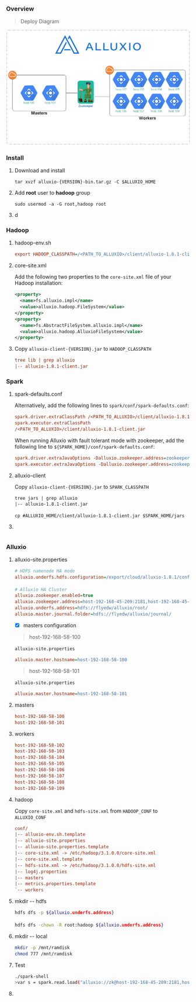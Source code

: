### Overview

> Deploy Diagram

![](images/DeployDiagram.png)



### Install

1. Download and install

   ```shell
   tar xvzf alluxio-{VERSION}-bin.tar.gz -C $ALLUXIO_HOME
   ```

   

2. Add **root** user to **hadoop** group

   ```shell
   sudo usermod -a -G root,hadoop root
   ```

3. d



### Hadoop

1. hadoop-env.sh

   ```ini
   export HADOOP_CLASSPATH=/<PATH_TO_ALLUXIO>/client/alluxio-1.8.1-client.jar:${HADOOP_CLASSPATH}
   ```

2. core-site.xml

   Add the following two properties to the `core-site.xml` file of your Hadoop installation:

   ```xml
   <property>
     <name>fs.alluxio.impl</name>
     <value>alluxio.hadoop.FileSystem</value>
   </property>
   <property>
     <name>fs.AbstractFileSystem.alluxio.impl</name>
     <value>alluxio.hadoop.AlluxioFileSystem</value>
   </property>
   ```

   

3. Copy `alluxio-client-{VERSION}.jar` to `HADOOP_CLASSPATH`

   ```ini
   tree lib | grep alluxio       
   |-- alluxio-1.8.1-client.jar
   ```

   

### Spark

1. spark-defaults.conf

   Alternatively, add the following lines to `spark/conf/spark-defaults.conf`:

   ```ini
   spark.driver.extraClassPath /<PATH_TO_ALLUXIO>/client/alluxio-1.8.1-client.jar
   spark.executor.extraClassPath
   /<PATH_TO_ALLUXIO>/client/alluxio-1.8.1-client.jar
   ```

   When running Alluxio with fault tolerant mode with zookeeper, add the following line to `${SPARK_HOME}/conf/spark-defaults.conf`:

   ```ini
   spark.driver.extraJavaOptions -Dalluxio.zookeeper.address=zookeeperHost1:2181,zookeeperHost2:2181 -Dalluxio.zookeeper.enabled=true
   spark.executor.extraJavaOptions -Dalluxio.zookeeper.address=zookeeperHost1:2181,zookeeperHost2:2181  -Dalluxio.zookeeper.enabled=true
   ```

   

2. alluxio-client

   Copy `alluxio-client-{VERSION}.jar` to `SPARK_CLASSPATH`

   ```shell
   tree jars | grep alluxio
   |-- alluxio-1.8.1-client.jar
   
   cp #ALLUXIO_HOME/client/alluxio-1.8.1-client.jar $SPARK_HOME/jars
   ```

3. 

   ```ini
   
   ```

   

### Alluxio

1. alluxio-site.properties

   ```ini
   # HDFS namenode HA mode
   alluxio.underfs.hdfs.configuration=/export/cloud/alluxio-1.8.1/conf/core-site.xml:/export/cloud/alluxio-1.8.1/conf/hdfs-site.xml
   
   # Alluxio HA Cluster
   alluxio.zookeeper.enabled=true
   alluxio.zookeeper.address=host-192-168-45-209:2181,host-192-168-45-210:2181,host-192-168-45-211:2181
   alluxio.underfs.address=hdfs://flyedw/alluxio/root/
   alluxio.master.journal.folder=hdfs://flyedw/alluxio/journal/
   ```

   

   - [x] masters configuration

   > host-192-168-58-100

   `alluxio-site.properties`

   ```ini
   alluxio.master.hostname=host-192-168-58-100
   ```

   

   > host-192-168-58-101

   `alluxio-site.properties`

   ```ini
   alluxio.master.hostname=host-192-168-58-101
   ```

   

2. masters

   ```ini
   host-192-168-58-100
   host-192-168-58-101
   ```

   

3. workers

   ```ini
   host-192-168-58-102
   host-192-168-58-103
   host-192-168-58-104
   host-192-168-58-105
   host-192-168-58-106
   host-192-168-58-107
   host-192-168-58-108
   host-192-168-58-109
   ```

   

4. hadoop

   Copy `core-site.xml` and `hdfs-site.xml` from `HADOOP_CONF` to `ALLUXIO_CONF`

   ```ini
   conf/
   |-- alluxio-env.sh.template
   |-- alluxio-site.properties
   |-- alluxio-site.properties.template
   |-- core-site.xml -> /etc/hadoop/3.1.0.0/core-site.xml
   |-- core-site.xml.template
   |-- hdfs-site.xml -> /etc/hadoop/3.1.0.0/hdfs-site.xml
   |-- log4j.properties
   |-- masters
   |-- metrics.properties.template
   `-- workers
   ```

   

5. mkdir -- hdfs

   ```sh
   hdfs dfs -p ${alluxio.underfs.address}
   
   hdfs dfs -chown -R root:hadoop ${alluxio.underfs.address}
   ```
   
   

6. mkdir -- local

   ```sh
   mkdir -p /mnt/ramdisk
   chmod 777 /mnt/ramdisk
   ```

   

7. Test

   ```sh
   ./spark-shell
   >var s = spark.read.load("alluxio://zk@host-192-168-45-209:2181,host-192-168-45-210:2181,host-192-168-45-211:2181/airline_ontime/2018_1.parquet")
   ```

   

8. 
